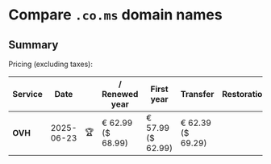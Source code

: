 # Compare `.co.ms` domain names

## Summary

Pricing (excluding taxes):

| Service | Date |  | / Renewed year | First year | Transfer | Restoration |
|--|--|--|--|--|--|--|
| **OVH** | 2025-06-23 | 🏆 | € 62.99<br>($ 68.99) | € 57.99<br>($ 62.99) | € 62.39<br>($ 69.29) |  |
